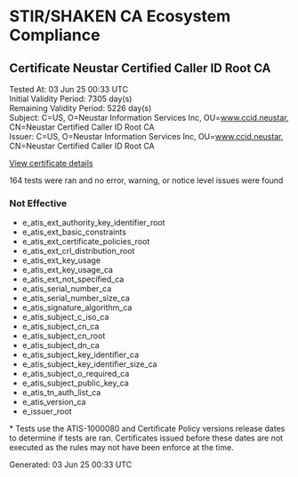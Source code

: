 # STIR/SHAKEN CA Ecosystem Compliance

## Certificate Neustar Certified Caller ID Root CA

Tested At: 03 Jun 25 00:33 UTC\
Initial Validity Period: 7305 day(s)\
Remaining Validity Period: 5226 day(s)\
Subject: C=US, O=Neustar Information Services Inc, OU=www.ccid.neustar, CN=Neustar Certified Caller ID Root CA\
Issuer: C=US, O=Neustar Information Services Inc, OU=www.ccid.neustar, CN=Neustar Certified Caller ID Root CA

[View certificate details](https://x509.io/?cert=MIIEBjCCAu6gAwIBAgIUfzd00EOROqoBaE%2FZjx%2BKO8oDcZgwDQYJKoZIhvcNAQELBQAwgYExLDAqBgNVBAMMI05ldXN0YXIgQ2VydGlmaWVkIENhbGxlciBJRCBSb290IENBMRkwFwYDVQQLDBB3d3cuY2NpZC5uZXVzdGFyMSkwJwYDVQQKDCBOZXVzdGFyIEluZm9ybWF0aW9uIFNlcnZpY2VzIEluYzELMAkGA1UEBhMCVVMwHhcNMTkwOTIzMTMyNjAzWhcNMzkwOTIzMTMyNjAzWjCBgTEsMCoGA1UEAwwjTmV1c3RhciBDZXJ0aWZpZWQgQ2FsbGVyIElEIFJvb3QgQ0ExGTAXBgNVBAsMEHd3dy5jY2lkLm5ldXN0YXIxKTAnBgNVBAoMIE5ldXN0YXIgSW5mb3JtYXRpb24gU2VydmljZXMgSW5jMQswCQYDVQQGEwJVUzCCASIwDQYJKoZIhvcNAQEBBQADggEPADCCAQoCggEBAJJ21OlKIeUlZhhiKKHDyM4ExD88e%2Bogs2dysFNV0xnyQdVLC4%2BrrjJgLKFMbyMR%2FK6IFhYorEjAU2YCJGeOtFK6iYovJMqfJzfZ9qFrHn61KTg7N1yCmFcIdddr6GJiclPwwQAIGoMG4N%2F3oSFGTihfek%2FmrUoHsTNp8%2BQ2%2Fv97mSTVHvw%2FWWXjXvUkY4epWxSYebEwmJrmEBmCT%2FK2ZJn6rhzZD5cgQJiq4G6tfWx6qoXCiaSuGgSKxdhCBFFQd3dKWVgD%2FT6DqOq1keUwfLVAZzJeDRLXXq09YPbHKaRrBN2yOp8fZUNUonK7yUViSA8m%2B7v3T5PUPcDH%2BL%2BnA6sCAwEAAaN0MHIwDwYDVR0TAQH%2FBAUwAwEB%2FzAfBgNVHSMEGDAWgBQDxFFTZk7gLnzaaVrRHhiUhp4JGzAPBgNVHSUECDAGBgRVHSUAMB0GA1UdDgQWBBQDxFFTZk7gLnzaaVrRHhiUhp4JGzAOBgNVHQ8BAf8EBAMCAYYwDQYJKoZIhvcNAQELBQADggEBAEIHuI04hnW1Eur3sqc2FRbYcCZC4uhcGEGD0tnUyiy7IksPPumEfuwfwUJGV5g73SIWBTFjkzaE3UQzfoIBVrtcG0oWCVSpPnvrEyiDkVAMbQ31lsjQ3Pi7pXse6jOCDJ91NY1rcJhJ0lNfHR2vzHAPw7J8opa05t6B%2FcKTWMVBr6M0xOmdkKtpPNsLnkQc7Q36HrsU2o7q6crRJg8LgUyi7vB16KDTAjlISRcoJDFAAqZ6%2FPXeXDOwzinmOPQn8iCS9JUPWdd1%2F%2BZAfz%2B7clFz%2Bhje90PXj66Zg520KyTdqchC09SnJCwvB0YGsUz4yOdbn86pC1BRVJZSLGHgjAQ%3D)

164 tests were ran and no error, warning, or notice level issues were found

### Not Effective

- e_atis_ext_authority_key_identifier_root
- e_atis_ext_basic_constraints
- e_atis_ext_certificate_policies_root
- e_atis_ext_crl_distribution_root
- e_atis_ext_key_usage
- e_atis_ext_key_usage_ca
- e_atis_ext_not_specified_ca
- e_atis_serial_number_ca
- e_atis_serial_number_size_ca
- e_atis_signature_algorithm_ca
- e_atis_subject_c_iso_ca
- e_atis_subject_cn_ca
- e_atis_subject_cn_root
- e_atis_subject_dn_ca
- e_atis_subject_key_identifier_ca
- e_atis_subject_key_identifier_size_ca
- e_atis_subject_o_required_ca
- e_atis_subject_public_key_ca
- e_atis_tn_auth_list_ca
- e_atis_version_ca
- e_issuer_root

\* Tests use the ATIS-1000080 and Certificate Policy versions release dates to determine if tests are ran. Certificates issued before these dates are not executed as the rules may not have been enforce at the time.


Generated: 03 Jun 25 00:33 UTC
